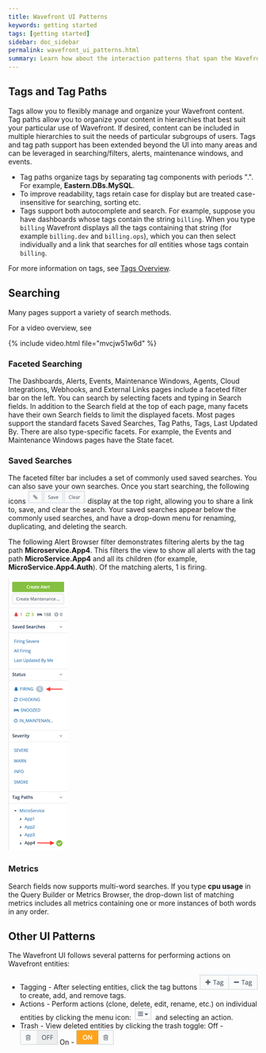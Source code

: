 ```yaml
---
title: Wavefront UI Patterns
keywords: getting started
tags: [getting started]
sidebar: doc_sidebar
permalink: wavefront_ui_patterns.html
summary: Learn how about the interaction patterns that span the Wavefront UI.
---
```


## Tags and Tag Paths

Tags allow you to flexibly manage and organize your Wavefront content. Tag paths allow you to organize your content in hierarchies that best suit your particular use of Wavefront. If desired, content can be included in multiple hierarchies to suit the needs of particular subgroups of users. Tags and tag path support has been extended beyond the UI into many areas and can be leveraged in searching/filters, alerts, maintenance windows, and events.

-   Tag paths organize tags by separating tag components with periods ".". For example, **Eastern.DBs.MySQL**.
-   To improve readability, tags retain case for display but are treated case-insensitive for searching, sorting etc.
  -   Tags support both autocomplete and search. For example, suppose you have dashboards whose tags contain the string `billing`. When you type `billing` Wavefront displays all the tags containing that string (for example `billing.dev` and `billing.ops`), which you can then select individually and a link that searches for _all_ entities whose tags contain `billing`. 

For more information on tags, see [Tags Overview](tags_overview.html).

## Searching

Many pages support a variety of search methods.

For a video overview, see 

{% include video.html file="mvcjw51w6d" %}


### Faceted Searching

The Dashboards, Alerts, Events, Maintenance Windows, Agents, Cloud Integrations, Webhooks, and External Links pages include a faceted filter bar on the left. You can search by selecting facets and typing in Search fields. In addition to the Search field at the top of each page, many facets have their own Search fields to limit the displayed facets. Most pages support the standard facets Saved Searches, Tag Paths, Tags, Last Updated By. There are also type-specific facets. For example, the Events and Maintenance Windows pages have the State facet.

### Saved Searches

The faceted filter bar includes a set of commonly used saved searches. You can also save your own searches. Once you start searching, the following icons ![search icons](images/searchicons.png) display at the top right, allowing you to share a link to, save, and clear the search. Your saved searches appear below the commonly used searches, and have a drop-down menu for renaming, duplicating, and deleting the search.

The following Alert Browser filter demonstrates filtering alerts by the tag path **Microservice.App4**. This filters the view to show all alerts with the tag path **MicroService.App4** and all its children (for example, **MicroService.App4.Auth**). Of the matching alerts, 1 is firing.

![Tag path](images/microService.app4_firing.png)

### Metrics

Search fields now supports multi-word searches. If you type **cpu usage** in the Query Builder or Metrics Browser, the drop-down list of matching metrics includes all metrics containing one or more instances of both words in any order.

## Other UI Patterns

The Wavefront UI follows several patterns for performing actions on Wavefront entities:

-   Tagging - After selecting entities, click the tag buttons ![tag toggle](images/tag_toggle.png#inline) to create, add, and remove tags.
-   Actions - Perform actions (clone, delete, edit, rename, etc.) on individual entities by clicking the menu icon:  ![action menu](images/action_menu.png#inline)  and selecting an action.
-   Trash - View deleted entities by clicking the trash toggle: Off - ![trash off](images/trash_off.png#inline) On - ![trash on](images/trash_on.png#inline)